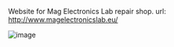 Website for Mag Electronics Lab repair shop.
url: http://www.magelectronicslab.eu/

![image](https://user-images.githubusercontent.com/20817188/138891140-41be9dd5-7a7d-40c6-b5ab-10ea85f9044d.png)
